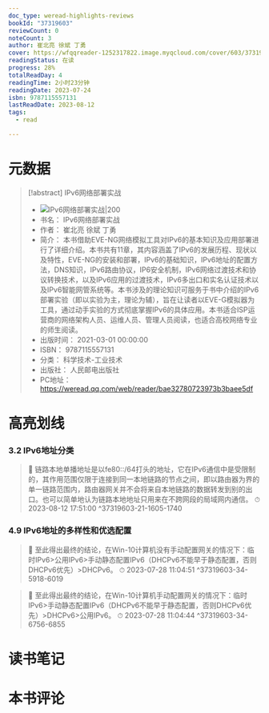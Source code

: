 ```yaml
---
doc_type: weread-highlights-reviews
bookId: "37319603"
reviewCount: 0
noteCount: 3
author: 崔北亮 徐斌 丁勇
cover: https://wfqqreader-1252317822.image.myqcloud.com/cover/603/37319603/t7_37319603.jpg
readingStatus: 在读
progress: 28%
totalReadDay: 4
readingTime: 2小时23分钟
readingDate: 2023-07-24
isbn: 9787115557131
lastReadDate: 2023-08-12
tags:
  - read

---
```

# 元数据
> [!abstract] IPv6网络部署实战
> - ![ IPv6网络部署实战|200](https://wfqqreader-1252317822.image.myqcloud.com/cover/603/37319603/t7_37319603.jpg)
> - 书名： IPv6网络部署实战
> - 作者： 崔北亮 徐斌 丁勇
> - 简介： 本书借助EVE-NG网络模拟工具对IPv6的基本知识及应用部署进行了详细介绍。本书共有11章，其内容涵盖了IPv6的发展历程、现状以及特性，EVE-NG的安装和部署，IPv6的基础知识，IPv6地址的配置方法，DNS知识，IPv6路由协议，IP6安全机制，IPv6网络过渡技术和协议转换技术，以及IPv6应用的过渡技术，IPv6多出口和实名认证技术以及IPv6智能网管系统等。本书涉及的理论知识可服务于书中介绍的IPv6部署实验（即以实验为主，理论为辅），旨在让读者以EVE-G模拟器为工具，通过动手实验的方式彻底掌握IPv6的具体应用。本书适合ISP运营商的网络架构人员、运维人员、管理人员阅读，也适合高校网络专业的师生阅读。
> - 出版时间： 2021-03-01 00:00:00
> - ISBN： 9787115557131
> - 分类： 科学技术-工业技术
> - 出版社： 人民邮电出版社
> - PC地址：https://weread.qq.com/web/reader/bae32780723973b3baee5df

# 高亮划线

### 3.2 IPv6地址分类

> 📌 链路本地单播地址是以fe80::/64打头的地址，它在IPv6通信中是受限制的，其作用范围仅限于连接到同一本地链路的节点之间，即以路由器为界的单一链路范围内，路由器网关并不会将来自本地链路的数据转发到别的出口。也可以简单地认为链路本地地址只用来在不跨网段的局域网内通信。 
> ⏱ 2023-08-12 17:51:00 ^37319603-21-1605-1740

### 4.9 IPv6地址的多样性和优选配置

> 📌 至此得出最终的结论，在Win-10计算机没有手动配置网关的情况下：临时IPv6>公用IPv6>手动静态配置IPv6（DHCPv6不能早于静态配置，否则DHCPv6优先）>DHCPv6。 
> ⏱ 2023-07-28 11:04:51 ^37319603-34-5918-6019

> 📌 至此得出最终的结论，在Win-10计算机手动配置网关的情况下：临时IPv6>手动静态配置IPv6（DHCPv6不能早于静态配置，否则DHCPv6优先）>DHCPv6>公用IPv6。 
> ⏱ 2023-07-28 11:04:44 ^37319603-34-6756-6855

# 读书笔记

# 本书评论

